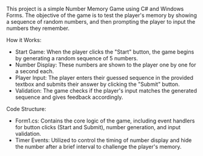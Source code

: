 This project is a simple Number Memory Game using C# and Windows Forms. 
The objective of the game is to test the player's memory by showing a sequence of random numbers, and then prompting the player to input the numbers they remember.

How it Works:
  - Start Game: When the player clicks the "Start" button, the game begins by generating a random sequence of 5 numbers.
  - Number Display: These numbers are shown to the player one by one for a second each.
  - Player Input: The player enters their guessed sequence in the provided textbox and submits their answer by clicking the "Submit" button.
  - Validation: The game checks if the player's input matches the generated sequence and gives feedback accordingly.

Code Structure:
  - Form1.cs: Contains the core logic of the game, including event handlers for button clicks (Start and Submit), number generation, and input validation.
  - Timer Events: Utilized to control the timing of number display and hide the number after a brief interval to challenge the player's memory.
